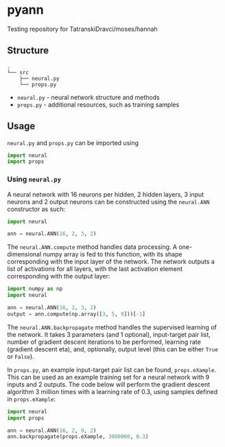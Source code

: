 # pyann
Testing repository for TatranskiDravci/moses/hannah

## Structure
```
.
└── src
    ├── neural.py
    └── props.py
```
- `neural.py` - neural network structure and methods
- `props.py` - additional resources, such as training samples

## Usage
`neural.py` and `props.py` can be imported using
```py
import neural
import props
```
### Using `neural.py`
A neural network with 16 neurons per hidden, 2 hidden layers, 3 input neurons and 2 output neurons can be constructed using the `neural.ANN` constructor as such:
```py
import neural

ann = neural.ANN(16, 2, 3, 2)
```
The `neural.ANN.compute` method handles data processing. A one-dimensional numpy array is fed to this function, with its shape corresponding with the input layer of the network. The network outputs a list of activations for all layers, with the last activation element corresponding with the output layer:
```py
import numpy as np
import neural

ann = neural.ANN(16, 2, 3, 2)
output = ann.compute(np.array([3, 5, 9]))[-1]
```
The `neural.ANN.backpropagate` method handles the supervised learning of the network. It takes 3 parameters (and 1 optional), input-target pair list, number of gradient descent iterations to be performed, learning rate (gradient descent eta), and, optionally, output level (this can be either `True` or `False`).

In `props.py`, an example input-target pair list can be found, `props.eXample`. This can be used as an example training set for a neural network with 9 inputs and 2 outputs. The code below will perform the gradient descent algorithm 3 million times with a learning rate of 0.3, using samples defined in `props.eXample`:
```py
import neural
import props

ann = neural.ANN(16, 2, 9, 2)
ann.backpropagate(props.eXample, 3000000, 0.3)
```
